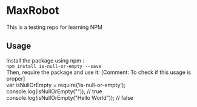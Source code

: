 # MaxRobot
This is a testing repo for learning NPM
## Usage
Install the package using npm :  
 `npm install is-null-or-empty --save`  
Then, require the package and use it:
 [Comment: To check if this usage is proper]  
 var isNullOrEmpty = require('is-null-or-empty');  
 console.log(isNullOrEmpty("")); // true  
 console.log(isNullOrEmpty("Hello World")); // false  
